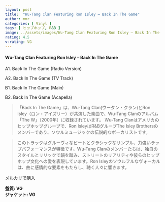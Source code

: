 ```yaml
---
layout: post
title:  "Wu-Tang Clan Featuring Ron Isley – Back In The Game"
author: mmr
categories: [ Vinyl ]
tags: [ ヒップホップ, R&B ]
image: ../assets/images/Wu-Tang Clan Featuring Ron Isley – Back In The Game.jpg
rating: 4.5
v-rating: VG
---
```


#### Wu-Tang Clan Featuring Ron Isley – Back In The Game


A1. Back In The Game (Radio Version)


A2. Back In The Game (TV Track)


B1. Back In The Game (Main)


B2. Back In The Game (Acapella)


> 「Back In The Game」は、Wu-Tang Clan(ウータン・クラン)とRon Isley（ロン・アイズリー）が共演した楽曲で、Wu-Tang Clanのアルバム「The W」（2000年）に収録されています。 Wu-Tang Clanはアメリカのヒップホップグループで、Ron IsleyはR&BグループThe Isley Brothersのメンバーであり、ソウルミュージックの伝説的なボーカリストです。

> このトラックはグルーヴィなビートとクラシックなサンプル、力強いラップパフォーマンスが特徴です。Wu-Tang Clanのメンバーたちは、独自のスタイルとリリックで韻を踏み、ストリートのリアリティや彼らのヒップホップ文化への愛を表現しています。Ron Isleyのソウルフルなヴォーカルは、曲に感情的な要素をもたらし、聴く人々に響きます。


[メルカリで購入](https://jp.mercari.com/item/m94135707299)


<div class="mt-4 mb-4 d-flex align-items-center">
<strong class="mr-1">盤質: VG</strong>
</div>
<div class="mt-4 mb-4 d-flex align-items-center">
<strong class="mr-1">ジャケット: VG</strong>
</div>